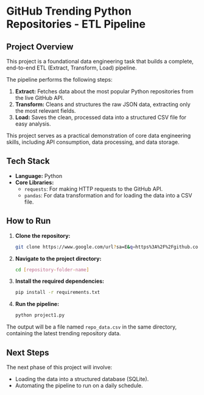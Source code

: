 # GitHub Trending Python Repositories - ETL Pipeline

## Project Overview

This project is a foundational data engineering task that builds a complete, end-to-end ETL (Extract, Transform, Load) pipeline.

The pipeline performs the following steps:

1.  **Extract:** Fetches data about the most popular Python repositories from the live GitHub API.
2.  **Transform:** Cleans and structures the raw JSON data, extracting only the most relevant fields.
3.  **Load:** Saves the clean, processed data into a structured CSV file for easy analysis.

This project serves as a practical demonstration of core data engineering skills, including API consumption, data processing, and data storage.

## Tech Stack

- **Language:** Python
- **Core Libraries:**
  - `requests`: For making HTTP requests to the GitHub API.
  - `pandas`: For data transformation and for loading the data into a CSV file.

## How to Run

1.  **Clone the repository:**
    ```bash
    git clone https://www.google.com/url?sa=E&q=https%3A%2F%2Fgithub.com%2FRithesh077%2FData_Engineering_Projects
    ```
2.  **Navigate to the project directory:**
    ```bash
    cd [repository-folder-name]
    ```
3.  **Install the required dependencies:**
    ```bash
    pip install -r requirements.txt
    ```
4.  **Run the pipeline:**
    ```bash
    python project1.py
    ```

The output will be a file named `repo_data.csv` in the same directory, containing the latest trending repository data.

## Next Steps

The next phase of this project will involve:

- Loading the data into a structured database (SQLite).
- Automating the pipeline to run on a daily schedule.
